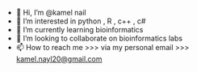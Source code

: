 - 👋 Hi, I’m @kamel nail
- 👀 I’m interested in python , R , c++ , c#
- 🌱 I’m currently learning bioinformatics
- 💞️ I’m looking to collaborate on bioinformatics labs
- 📫 How to reach me >>> via my personal email >>> kamel.nayl20@gmail.com

<!---
kamel222/kamel222 is a ✨ special ✨ repository because its `README.md` (this file) appears on your GitHub profile.
You can click the Preview link to take a look at your changes.
--->

